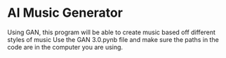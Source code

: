 # AI Music Generator
 Using GAN, this program will be able to create music based off different styles of music
 Use the GAN 3.0.pynb file and make sure the paths in the code are in the computer you are using.

